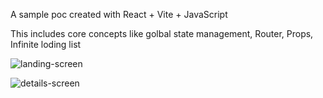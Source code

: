 A sample poc created with React + Vite + JavaScript

This includes core concepts like golbal state management, Router, Props, Infinite loding list

![landing-screen](https://github.com/user-attachments/assets/ce33957c-0701-48d3-a4d4-6cb307940b0b)

![details-screen](https://github.com/user-attachments/assets/963dcd9d-ebbc-47c5-b5f7-fceec8454dcb)


